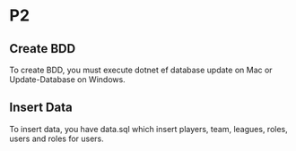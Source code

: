 # P2

## Create BDD

To create BDD, you must execute dotnet ef database update on Mac or Update-Database on Windows.

## Insert Data

To insert data, you have data.sql which insert players, team, leagues, roles, users and roles for users.
